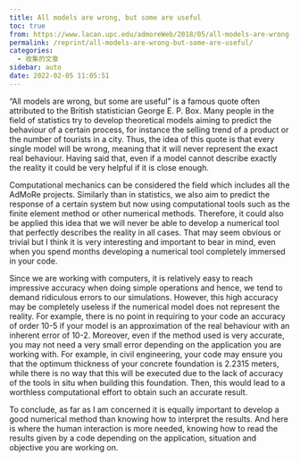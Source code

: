 ```yaml
---
title: All models are wrong, but some are useful
toc: true
from: https://www.lacan.upc.edu/admoreWeb/2018/05/all-models-are-wrong-but-some-are-useful-george-e-p-box/
permalink: /reprint/all-models-are-wrong-but-some-are-useful/
categories: 
  - 收集的文章
sidebar: auto
date: 2022-02-05 11:05:51
---
```


“All models are wrong, but some are useful” is a famous quote often attributed to the British statistician George E. P. Box. Many people in the field of statistics try to develop theoretical models aiming to predict the behaviour of a certain process, for instance the selling trend of a product or the number of tourists in a city. Thus, the idea of this quote is that every single model will be wrong, meaning that it will never represent the exact real behaviour. Having said that, even if a model cannot describe exactly the reality it could be very helpful if it is close enough.

Computational mechanics can be considered the field which includes all the AdMoRe projects. Similarly than in statistics, we also aim to predict the response of a certain system but now using computational tools such as the finite element method or other numerical methods. Therefore, it could also be applied this idea that we will never be able to develop a numerical tool that perfectly describes the reality in all cases. That may seem obvious or trivial but I think it is very interesting and important to bear in mind, even when you spend months developing a numerical tool completely immersed in your code.

Since we are working with computers, it is relatively easy to reach impressive accuracy when doing simple operations and hence, we tend to demand ridiculous errors to our simulations. However, this high accuracy may be completely useless if the numerical model does not represent the reality. For example, there is no point in requiring to your code an accuracy of order 10-5 if your model is an approximation of the real behaviour with an inherent error of 10-2. Moreover, even if the method used is very accurate, you may not need a very small error depending on the application you are working with. For example, in civil engineering, your code may ensure you that the optimum thickness of your concrete foundation is 2.2315 meters, while there is no way that this will be executed due to the lack of accuracy of the tools in situ when building this foundation. Then, this would lead to a worthless computational effort to obtain such an accurate result.

To conclude, as far as I am concerned it is equally important to develop a good numerical method than knowing how to interpret the results. And here is where the human interaction is more needed, knowing how to read the results given by a code depending on the application, situation and objective you are working on.
